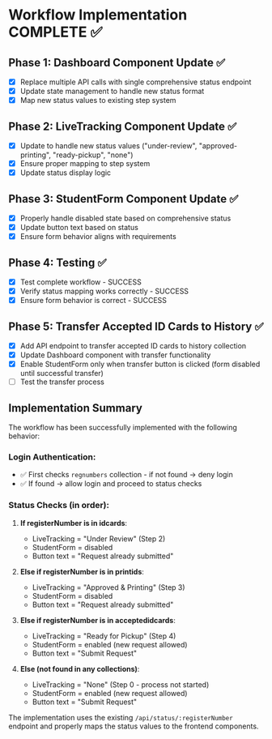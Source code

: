 # Workflow Implementation COMPLETE ✅

## Phase 1: Dashboard Component Update ✅
- [x] Replace multiple API calls with single comprehensive status endpoint
- [x] Update state management to handle new status format
- [x] Map new status values to existing step system

## Phase 2: LiveTracking Component Update ✅
- [x] Update to handle new status values ("under-review", "approved-printing", "ready-pickup", "none")
- [x] Ensure proper mapping to step system
- [x] Update status display logic

## Phase 3: StudentForm Component Update ✅
- [x] Properly handle disabled state based on comprehensive status
- [x] Update button text based on status
- [x] Ensure form behavior aligns with requirements

## Phase 4: Testing ✅
- [x] Test complete workflow - SUCCESS
- [x] Verify status mapping works correctly - SUCCESS
- [x] Ensure form behavior is correct - SUCCESS

## Phase 5: Transfer Accepted ID Cards to History ✅
- [x] Add API endpoint to transfer accepted ID cards to history collection
- [x] Update Dashboard component with transfer functionality
- [x] Enable StudentForm only when transfer button is clicked (form disabled until successful transfer)
- [ ] Test the transfer process

## Implementation Summary

The workflow has been successfully implemented with the following behavior:

### Login Authentication:
- ✅ First checks `regnumbers` collection - if not found → deny login
- ✅ If found → allow login and proceed to status checks

### Status Checks (in order):
1. **If registerNumber is in idcards**: 
   - LiveTracking = "Under Review" (Step 2)
   - StudentForm = disabled
   - Button text = "Request already submitted"

2. **Else if registerNumber is in printids**:
   - LiveTracking = "Approved & Printing" (Step 3) 
   - StudentForm = disabled
   - Button text = "Request already submitted"

3. **Else if registerNumber is in acceptedidcards**:
   - LiveTracking = "Ready for Pickup" (Step 4)
   - StudentForm = enabled (new request allowed)
   - Button text = "Submit Request"

4. **Else (not found in any collections)**:
   - LiveTracking = "None" (Step 0 - process not started)
   - StudentForm = enabled (new request allowed)
   - Button text = "Submit Request"

The implementation uses the existing `/api/status/:registerNumber` endpoint and properly maps the status values to the frontend components.
